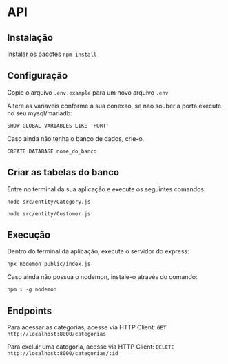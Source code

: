 # API

## Instalação

Instalar os pacotes
`npm install`

## Configuração
Copie o arquivo `.env.example` para um novo arquivo `.env`

Altere as variaveis conforme a sua conexao, se nao souber a porta execute no seu mysql/mariadb:

`SHOW GLOBAL VARIABLES LIKE 'PORT'`

Caso ainda não tenha o banco de dados, crie-o.

`CREATE DATABASE nome_do_banco`

## Criar as tabelas do banco

Entre no terminal da sua aplicação e execute os seguintes comandos:

`node src/entity/Category.js`

`node src/entity/Customer.js`

## Execução
Dentro do terminal da aplicação, execute o servidor do express:

`npx nodemon public/index.js`

Caso ainda não possua o nodemon, instale-o através do comando:

`npm i -g nodemon`

## Endpoints

Para acessar as categorias, acesse via HTTP Client:
`GET http://localhost:8000/categorias`


Para excluir uma categoria, acesse via HTTP Client:
`DELETE http://localhost:8000/categorias/:id`